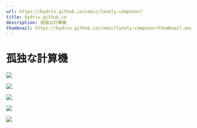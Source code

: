 ```yaml
---
url: https://bydriv.github.io/comic/lonely-computer/
title: bydriv.github.io
description: 孤独な計算機
thumbnail: https://bydriv.github.io/comic/lonely-computer/thumbnail.png
---
```


# 孤独な計算機

![](p1.png)

![](p2.png)

![](p3.png)

![](p4.png)

![](p5.png)
